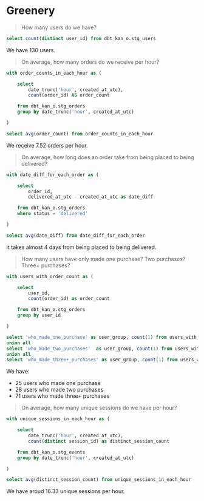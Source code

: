 # Greenery

> How many users do we have?

```sql
select count(distinct user_id) from dbt_kan_o.stg_users
```

We have 130 users.

> On average, how many orders do we receive per hour?

```sql
with order_counts_in_each_hour as (

    select
        date_trunc('hour', created_at_utc),
        count(order_id) AS order_count

    from dbt_kan_o.stg_orders
    group by date_trunc('hour', created_at_utc)

)

select avg(order_count) from order_counts_in_each_hour
```

We receive 7.52 orders per hour.

> On average, how long does an order take from being placed to being delivered?

```sql
with date_diff_for_each_order as (

    select
        order_id,
        delivered_at_utc - created_at_utc as date_diff

    from dbt_kan_o.stg_orders
    where status = 'delivered'

)

select avg(date_diff) from date_diff_for_each_order
```

It takes almost 4 days from being placed to being delivered.

> How many users have only made one purchase? Two purchases? Three+ purchases?

```sql
with users_with_order_count as (

    select
        user_id,
        count(order_id) as order_count

    from dbt_kan_o.stg_orders
    group by user_id

)

select 'who_made_one_purchase' as user_group, count(1) from users_with_order_count where order_count = 1
union all
select 'who_made_two_purchases'  as user_group, count(1) from users_with_order_count where order_count = 2
union all
select 'who_made_three+_purchases' as user_group, count(1) from users_with_order_count where order_count >= 3
```

We have:

* 25 users who made one purchase
* 28 users who made two purchases
* 71 users who made three+ purchases

> On average, how many unique sessions do we have per hour?

```sql
with unique_sessions_in_each_hour as (

    select
        date_trunc('hour', created_at_utc),
        count(distinct session_id) as distinct_session_count

    from dbt_kan_o.stg_events
    group by date_trunc('hour', created_at_utc)

)

select avg(distinct_session_count) from unique_sessions_in_each_hour
```

We have aroud 16.33 unique sessions per hour.
